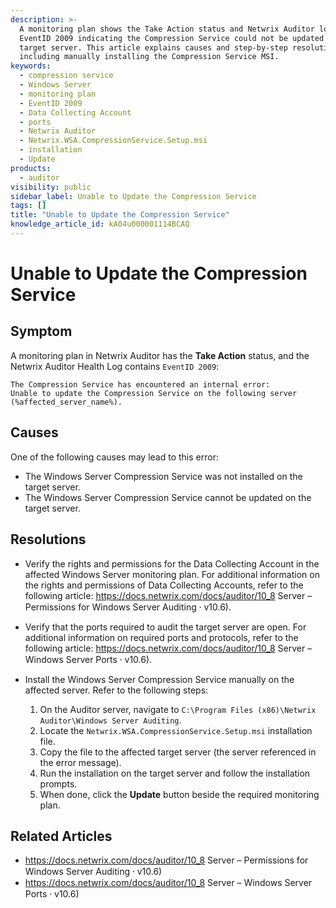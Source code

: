 ```yaml
---
description: >-
  A monitoring plan shows the Take Action status and Netwrix Auditor logs
  EventID 2009 indicating the Compression Service could not be updated on the
  target server. This article explains causes and step-by-step resolutions,
  including manually installing the Compression Service MSI.
keywords:
  - compression service
  - Windows Server
  - monitoring plan
  - EventID 2009
  - Data Collecting Account
  - ports
  - Netwrix Auditor
  - Netwrix.WSA.CompressionService.Setup.msi
  - installation
  - Update
products:
  - auditor
visibility: public
sidebar_label: Unable to Update the Compression Service
tags: []
title: "Unable to Update the Compression Service"
knowledge_article_id: kA04u000001114BCAQ
---
```


# Unable to Update the Compression Service

## Symptom

A monitoring plan in Netwrix Auditor has the **Take Action** status, and the Netwrix Auditor Health Log contains `EventID 2009`:

```
The Compression Service has encountered an internal error:
Unable to update the Compression Service on the following server (%affected_server_name%).
```

## Causes

One of the following causes may lead to this error:

- The Windows Server Compression Service was not installed on the target server.
- The Windows Server Compression Service cannot be updated on the target server.

## Resolutions

- Verify the rights and permissions for the Data Collecting Account in the affected Windows Server monitoring plan. For additional information on the rights and permissions of Data Collecting Accounts, refer to the following article: https://docs.netwrix.com/docs/auditor/10_8 Server – Permissions for Windows Server Auditing ⸱ v10.6).

- Verify that the ports required to audit the target server are open. For additional information on required ports and protocols, refer to the following article: https://docs.netwrix.com/docs/auditor/10_8 Server – Windows Server Ports ⸱ v10.6).

- Install the Windows Server Compression Service manually on the affected server. Refer to the following steps:

  1. On the Auditor server, navigate to `C:\Program Files (x86)\Netwrix Auditor\Windows Server Auditing`.
  2. Locate the `Netwrix.WSA.CompressionService.Setup.msi` installation file.
  3. Copy the file to the affected target server (the server referenced in the error message).
  4. Run the installation on the target server and follow the installation prompts.
  5. When done, click the **Update** button beside the required monitoring plan.

## Related Articles

- https://docs.netwrix.com/docs/auditor/10_8 Server – Permissions for Windows Server Auditing ⸱ v10.6)  
- https://docs.netwrix.com/docs/auditor/10_8 Server – Windows Server Ports ⸱ v10.6)
